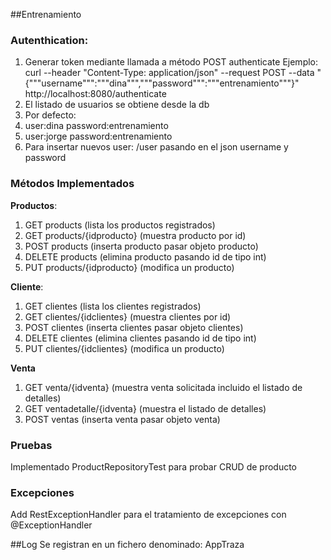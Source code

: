 ##Entrenamiento

### Autenthication:
1. Generar token mediante llamada a método POST authenticate
Ejemplo: curl --header "Content-Type: application/json"   --request POST   --data "{"""username""":"""dina""","""password""":"""entrenamiento"""}"   http://localhost:8080/authenticate
2. El listado de usuarios se obtiene desde la db 
3. Por defecto:
4. user:dina password:entrenamiento
5. user:jorge password:entrenamiento
6. Para insertar nuevos user: /user pasando en el json username y password

### Métodos Implementados
 **Productos**:
1. GET products (lista los productos registrados)
2. GET products/{idproducto} (muestra producto por id)
3. POST products (inserta producto pasar objeto producto)
4. DELETE products (elimina producto pasando id de tipo int)
5. PUT products/{idproducto} (modifica un producto)


**Cliente**:
1. GET clientes (lista los clientes registrados)
2. GET clientes/{idclientes} (muestra clientes por id)
3. POST clientes (inserta clientes pasar objeto clientes)
4. DELETE clientes (elimina clientes pasando id de tipo int)
5. PUT clientes/{idclientes} (modifica un producto)

**Venta**
1. GET venta/{idventa} (muestra venta solicitada incluido el listado de detalles)
2. GET ventadetalle/{idventa} (muestra el listado de detalles)
3. POST ventas (inserta venta pasar objeto venta)

### Pruebas
Implementado ProductRepositoryTest para probar CRUD de producto

### Excepciones
Add RestExceptionHandler para el tratamiento de excepciones con @ExceptionHandler

##Log
Se registran en un fichero denominado: AppTraza

